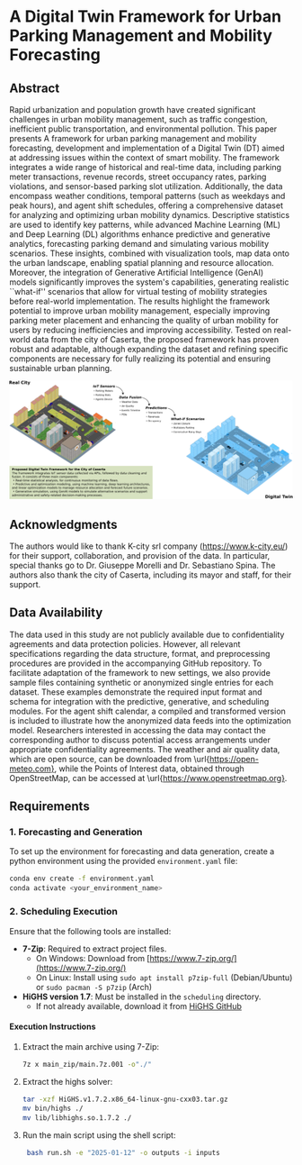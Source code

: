 # A Digital Twin Framework for Urban Parking Management and Mobility Forecasting

## Abstract
Rapid urbanization and population growth have created significant challenges in urban mobility management, such as traffic congestion, inefficient public transportation, and environmental pollution. This paper presents A framework for urban parking management and mobility forecasting, development and implementation of a Digital Twin (DT) aimed at addressing issues within the context of smart mobility. The framework integrates a wide range of historical and real-time data, including parking meter transactions, revenue records, street occupancy rates, parking violations, and sensor-based parking slot utilization. Additionally, the data encompass weather conditions, temporal patterns (such as weekdays and peak hours), and agent shift schedules, offering a comprehensive dataset for analyzing and optimizing urban mobility dynamics. Descriptive statistics are used to identify key patterns, while advanced Machine Learning (ML) and Deep Learning (DL) algorithms enhance predictive and generative analytics, forecasting parking demand and simulating various mobility scenarios. These insights, combined with visualization tools, map data onto the urban landscape, enabling spatial planning and resource allocation. Moreover, the integration of Generative Artificial Intelligence (GenAI) models significantly improves the system's capabilities, generating realistic ``what-if'' scenarios that allow for virtual testing of mobility strategies before real-world implementation.
The results highlight the framework potential to improve urban mobility management, especially improving parking meter placement and enhancing the quality of urban mobility for users by reducing inefficiencies and improving accessibility. Tested on real-world data from the city of Caserta, the proposed framework has proven robust and adaptable, although expanding the dataset and refining specific components are necessary for fully realizing its potential and ensuring sustainable urban planning.


![Alt text](DT.png)




## Acknowledgments
The authors would like to thank K-city srl company (https://www.k-city.eu/) for their support, collaboration, and provision of the data. In particular, special thanks go to Dr. Giuseppe Morelli and Dr. Sebastiano Spina. The authors also thank the city of Caserta, including its mayor and staff, for their support.



## Data Availability
The data used in this study are not publicly available due to confidentiality agreements and data protection policies. However, all relevant specifications regarding the data structure, format, and preprocessing procedures are provided in the accompanying GitHub repository. 
To facilitate adaptation of the framework to new settings, we also provide sample files containing synthetic or anonymized single entries for each dataset. These examples demonstrate the required input format and schema for integration with the predictive, generative, and scheduling modules. For the agent shift calendar, a compiled and transformed version is included to illustrate how the anonymized data feeds into the optimization model.
Researchers interested in accessing the data may contact the corresponding author to discuss potential access arrangements under appropriate confidentiality agreements.
The weather and air quality data, which are open source, can be downloaded from \url{https://open-meteo.com}, while the Points of Interest data, obtained through OpenStreetMap, can be accessed at \url{https://www.openstreetmap.org}.


## Requirements

### 1. Forecasting and Generation  
To set up the environment for forecasting and data generation, create a python environment using the provided `environment.yaml` file:  
```sh
conda env create -f environment.yaml
conda activate <your_environment_name>
```

### 2. Scheduling Execution
 
Ensure that the following tools are installed:  
- **7-Zip**: Required to extract project files.  
  - On Windows: Download from [https://www.7-zip.org/](https://www.7-zip.org/)  
  - On Linux: Install using `sudo apt install p7zip-full` (Debian/Ubuntu) or `sudo pacman -S p7zip` (Arch)  
- **HiGHS version 1.7**: Must be installed in the `scheduling` directory.  
  - If not already available, download it from [HiGHS GitHub](https://github.com/ERGO-Code/HiGHS)  

#### Execution Instructions  
1. Extract the main archive using 7-Zip:  
   ```sh
   7z x main_zip/main.7z.001 -o"./"
   ```
2. Extract the highs solver:  
   ```sh
   tar -xzf HiGHS.v1.7.2.x86_64-linux-gnu-cxx03.tar.gz
   mv bin/highs ./
   mv lib/libhighs.so.1.7.2 ./
   ```
  
4. Run the main script using the shell script:
   ```sh
    bash run.sh -e "2025-01-12" -o outputs -i inputs
 
